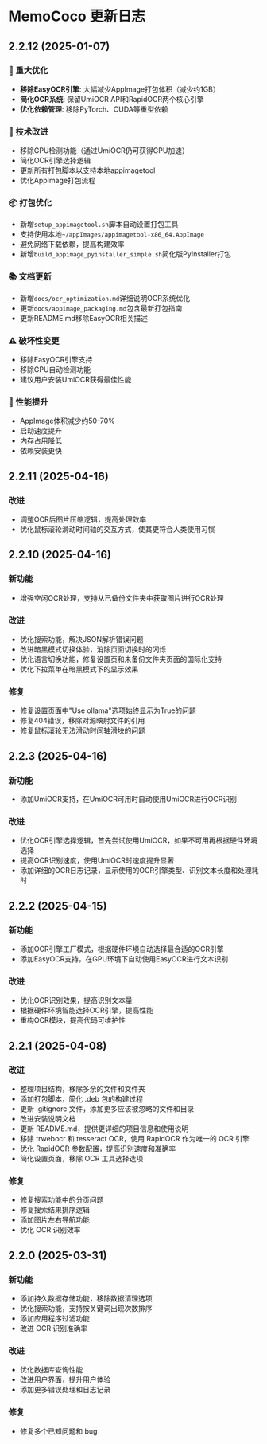 # MemoCoco 更新日志

## 2.2.12 (2025-01-07)

### 🎯 重大优化
- **移除EasyOCR引擎**: 大幅减少AppImage打包体积（减少约1GB）
- **简化OCR系统**: 保留UmiOCR API和RapidOCR两个核心引擎
- **优化依赖管理**: 移除PyTorch、CUDA等重型依赖

### 🔧 技术改进
- 移除GPU检测功能（通过UmiOCR仍可获得GPU加速）
- 简化OCR引擎选择逻辑
- 更新所有打包脚本以支持本地appimagetool
- 优化AppImage打包流程

### 📦 打包优化
- 新增`setup_appimagetool.sh`脚本自动设置打包工具
- 支持使用本地`~/appImages/appimagetool-x86_64.AppImage`
- 避免网络下载依赖，提高构建效率
- 新增`build_appimage_pyinstaller_simple.sh`简化版PyInstaller打包

### 📚 文档更新
- 新增`docs/ocr_optimization.md`详细说明OCR系统优化
- 更新`docs/appimage_packaging.md`包含最新打包指南
- 更新README.md移除EasyOCR相关描述

### ⚠️ 破坏性变更
- 移除EasyOCR引擎支持
- 移除GPU自动检测功能
- 建议用户安装UmiOCR获得最佳性能

### 🚀 性能提升
- AppImage体积减少约50-70%
- 启动速度提升
- 内存占用降低
- 依赖安装更快

## 2.2.11 (2025-04-16)

### 改进
- 调整OCR后图片压缩逻辑，提高处理效率
- 优化鼠标滚轮滑动时间轴的交互方式，使其更符合人类使用习惯

## 2.2.10 (2025-04-16)

### 新功能
- 增强空闲OCR处理，支持从已备份文件夹中获取图片进行OCR处理

### 改进
- 优化搜索功能，解决JSON解析错误问题
- 改进暗黑模式切换体验，消除页面切换时的闪烁
- 优化语言切换功能，修复设置页和未备份文件夹页面的国际化支持
- 优化下拉菜单在暗黑模式下的显示效果

### 修复
- 修复设置页面中"Use ollama"选项始终显示为True的问题
- 修复404错误，移除对源映射文件的引用
- 修复鼠标滚轮无法滑动时间轴滑块的问题

## 2.2.3 (2025-04-16)

### 新功能
- 添加UmiOCR支持，在UmiOCR可用时自动使用UmiOCR进行OCR识别

### 改进
- 优化OCR引擎选择逻辑，首先尝试使用UmiOCR，如果不可用再根据硬件环境选择
- 提高OCR识别速度，使用UmiOCR时速度提升显著
- 添加详细的OCR日志记录，显示使用的OCR引擎类型、识别文本长度和处理耗时

## 2.2.2 (2025-04-15)

### 新功能
- 添加OCR引擎工厂模式，根据硬件环境自动选择最合适的OCR引擎
- 添加EasyOCR支持，在GPU环境下自动使用EasyOCR进行文本识别

### 改进
- 优化OCR识别效果，提高识别文本量
- 根据硬件环境智能选择OCR引擎，提高性能
- 重构OCR模块，提高代码可维护性

## 2.2.1 (2025-04-08)

### 改进
- 整理项目结构，移除多余的文件和文件夹
- 添加打包脚本，简化 .deb 包的构建过程
- 更新 .gitignore 文件，添加更多应该被忽略的文件和目录
- 改进安装说明文档
- 更新 README.md，提供更详细的项目信息和使用说明
- 移除 trwebocr 和 tesseract OCR，使用 RapidOCR 作为唯一的 OCR 引擎
- 优化 RapidOCR 参数配置，提高识别速度和准确率
- 简化设置页面，移除 OCR 工具选择选项

### 修复
- 修复搜索功能中的分页问题
- 修复搜索结果排序逻辑
- 添加图片左右导航功能
- 优化 OCR 识别效率

## 2.2.0 (2025-03-31)

### 新功能
- 添加持久数据存储功能，移除数据清理选项
- 优化搜索功能，支持按关键词出现次数排序
- 添加应用程序过滤功能
- 改进 OCR 识别准确率

### 改进
- 优化数据库查询性能
- 改进用户界面，提升用户体验
- 添加更多错误处理和日志记录

### 修复
- 修复多个已知问题和 bug
